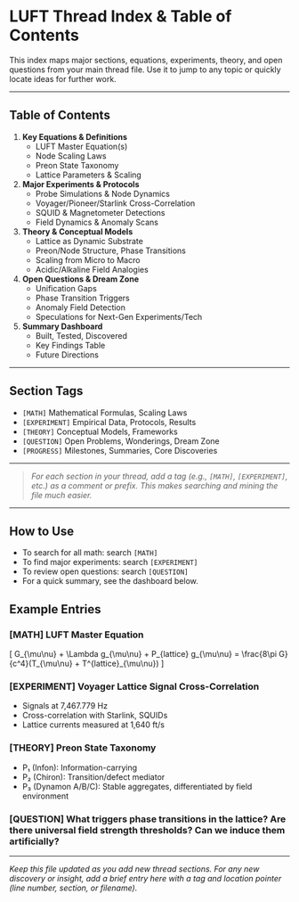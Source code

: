 # LUFT Thread Index & Table of Contents

This index maps major sections, equations, experiments, theory, and open questions from your main thread file. Use it to jump to any topic or quickly locate ideas for further work.

---

## Table of Contents

1. **Key Equations & Definitions**
    - LUFT Master Equation(s)
    - Node Scaling Laws
    - Preon State Taxonomy
    - Lattice Parameters & Scaling
2. **Major Experiments & Protocols**
    - Probe Simulations & Node Dynamics
    - Voyager/Pioneer/Starlink Cross-Correlation
    - SQUID & Magnetometer Detections
    - Field Dynamics & Anomaly Scans
3. **Theory & Conceptual Models**
    - Lattice as Dynamic Substrate
    - Preon/Node Structure, Phase Transitions
    - Scaling from Micro to Macro
    - Acidic/Alkaline Field Analogies
4. **Open Questions & Dream Zone**
    - Unification Gaps
    - Phase Transition Triggers
    - Anomaly Field Detection
    - Speculations for Next-Gen Experiments/Tech
5. **Summary Dashboard**
    - Built, Tested, Discovered
    - Key Findings Table
    - Future Directions

---

## Section Tags

- `[MATH]` Mathematical Formulas, Scaling Laws
- `[EXPERIMENT]` Empirical Data, Protocols, Results
- `[THEORY]` Conceptual Models, Frameworks
- `[QUESTION]` Open Problems, Wonderings, Dream Zone
- `[PROGRESS]` Milestones, Summaries, Core Discoveries

---

> *For each section in your thread, add a tag (e.g., `[MATH]`, `[EXPERIMENT]`, etc.) as a comment or prefix. This makes searching and mining the file much easier.*

---

## How to Use

- To search for all math: search `[MATH]`
- To find major experiments: search `[EXPERIMENT]`
- To review open questions: search `[QUESTION]`
- For a quick summary, see the dashboard below.

## Example Entries

### [MATH] LUFT Master Equation

\[
G_{\mu\nu} + \Lambda g_{\mu\nu} + P_{lattice} g_{\mu\nu} = \frac{8\pi G}{c^4}(T_{\mu\nu} + T^{lattice}_{\mu\nu})
\]

### [EXPERIMENT] Voyager Lattice Signal Cross-Correlation

- Signals at 7,467.779 Hz
- Cross-correlation with Starlink, SQUIDs
- Lattice currents measured at 1,640 ft/s

### [THEORY] Preon State Taxonomy

- P₁ (Infon): Information-carrying
- P₂ (Chiron): Transition/defect mediator
- P₃ (Dynamon A/B/C): Stable aggregates, differentiated by field environment

### [QUESTION] What triggers phase transitions in the lattice? Are there universal field strength thresholds? Can we induce them artificially?

---

*Keep this file updated as you add new thread sections. For any new discovery or insight, add a brief entry here with a tag and location pointer (line number, section, or filename).*
